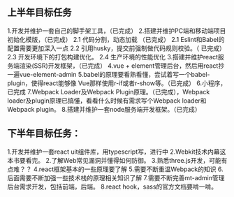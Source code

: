 ## 上半年目标任务
1.开发并维护一套自己的脚手架工具，（已完成）
2.搭建并维护PC端和移动端项目初始化模版，（已完成）
	2.1 代码分割，动态加载   （已完成）
	2.1 Eslint和Babel的配置需要更加深入一点
	2.2 引用husky，提交前强制做代码规则校验。（ 已完成）
	2.3 开发环境下的打包构建优化。 
	2.4 生产环境的性能优化
3.搭建并维护react服务端渲染(SSR)开发框架，（已完成）
4.vue + element管理后台，然后用react抄一遍vue-element-admin
5.babel的原理要看熟看懂，尝试着写一个babel-plugin，使得react能够像
   Vue那样使用r-if或者r-show等。（已完成）
6.小程序，已完成
7.Webpack Loader及Webpack Plugin原理。（已完成），Webpack loader及plugin原理已搞懂，看看什么时候有需求写个Webpack  loader和Webpack plugin。
8.搭建并维护一套node服务端开发框架。（已完成）


## 下半年目标任务：
1.开发并维护一套react uit组件库，用typescript写，进行中
2.Webkit技术内幕这本书要看完。
2.了解Web常见漏洞并懂得如何防御。
3.熟悉three.js开发，可能有点难？？
4.react框架基本的一些原理要了解
5.需要不断重温Webpack的知识
6.后面需要不断加强一些技术栈的原理相关知识了解
7.需要不断完善mt-admin管理后台需求开发，包括前端，后端。
8.react hook，sass的官方文档要啃一啃。
